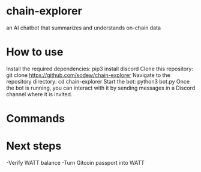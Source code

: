 # chain-explorer
an AI chatbot that summarizes and understands on-chain data

# How to use
Install the required dependencies:
pip3 install discord
Clone this repository:
git clone https://github.com/sodew/chain-explorer
Navigate to the repository directory:
cd chain-explorer
Start the bot:
python3 bot.py
Once the bot is running, you can interact with it by sending messages in a Discord channel where it is invited.

# Commands
 
# Next steps
-Verify WATT balance
-Turn Gitcoin passport into WATT